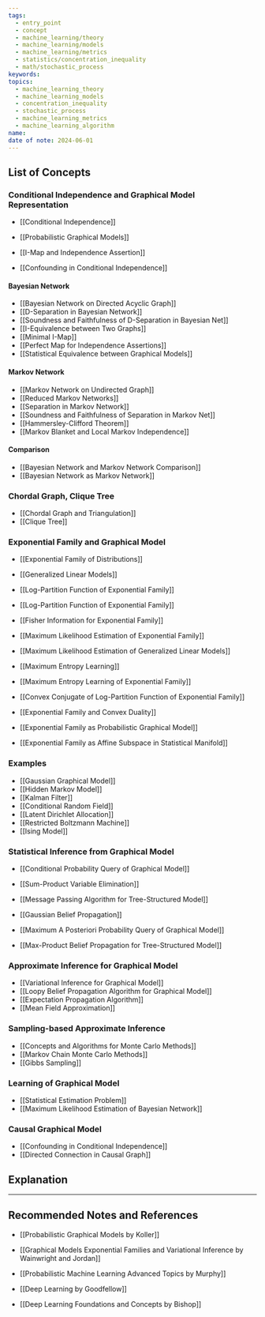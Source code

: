 ```yaml
---
tags:
  - entry_point
  - concept
  - machine_learning/theory
  - machine_learning/models
  - machine_learning/metrics
  - statistics/concentration_inequality
  - math/stochastic_process
keywords: 
topics:
  - machine_learning_theory
  - machine_learning_models
  - concentration_inequality
  - stochastic_process
  - machine_learning_metrics
  - machine_learning_algorithm
name: 
date of note: 2024-06-01
---
```


## List of Concepts

### Conditional Independence and Graphical Model Representation

- [[Conditional Independence]]
- [[Probabilistic Graphical Models]]
- [[I-Map and Independence Assertion]]


- [[Confounding in Conditional Independence]]

#### Bayesian Network 

- [[Bayesian Network on Directed Acyclic Graph]]
- [[D-Separation in Bayesian Network]]
- [[Soundness and Faithfulness of D-Separation in Bayesian Net]]
- [[I-Equivalence between Two Graphs]]
- [[Minimal I-Map]]
- [[Perfect Map for Independence Assertions]]
- [[Statistical Equivalence between Graphical Models]]

#### Markov Network

- [[Markov Network on Undirected Graph]]
- [[Reduced Markov Networks]]
- [[Separation in Markov Network]]
- [[Soundness and Faithfulness of Separation in Markov Net]]
- [[Hammersley-Clifford Theorem]]
- [[Markov Blanket and Local Markov Independence]]


#### Comparison

- [[Bayesian Network and Markov Network Comparison]]
- [[Bayesian Network as Markov Network]]

### Chordal Graph, Clique Tree

- [[Chordal Graph and Triangulation]]
- [[Clique Tree]]

### Exponential Family and Graphical Model

- [[Exponential Family of Distributions]]
- [[Generalized Linear Models]]
- [[Log-Partition Function of Exponential Family]]
- [[Log-Partition Function of Exponential Family]]

- [[Fisher Information for Exponential Family]]

- [[Maximum Likelihood Estimation of Exponential Family]]
- [[Maximum Likelihood Estimation of Generalized Linear Models]]

- [[Maximum Entropy Learning]]
- [[Maximum Entropy Learning of Exponential Family]]

- [[Convex Conjugate of Log-Partition Function of Exponential Family]]

- [[Exponential Family and Convex Duality]]
- [[Exponential Family as Probabilistic Graphical Model]]
- [[Exponential Family as Affine Subspace in Statistical Manifold]]

### Examples

- [[Gaussian Graphical Model]]
- [[Hidden Markov Model]]
- [[Kalman Filter]]
- [[Conditional Random Field]]
- [[Latent Dirichlet Allocation]]
- [[Restricted Boltzmann Machine]]
- [[Ising Model]]


### Statistical Inference from Graphical Model

- [[Conditional Probability Query of Graphical Model]]
- [[Sum-Product Variable Elimination]]
- [[Message Passing Algorithm for Tree-Structured Model]]

- [[Gaussian Belief Propagation]]

- [[Maximum A Posteriori Probability Query of Graphical Model]]
- [[Max-Product Belief Propagation for Tree-Structured Model]]



### Approximate Inference for Graphical Model

- [[Variational Inference for Graphical Model]]
- [[Loopy Belief Propagation Algorithm for Graphical Model]]
- [[Expectation Propagation Algorithm]]
- [[Mean Field Approximation]]

### Sampling-based Approximate Inference 

- [[Concepts and Algorithms for Monte Carlo Methods]]
- [[Markov Chain Monte Carlo Methods]]
- [[Gibbs Sampling]]

### Learning of Graphical Model

- [[Statistical Estimation Problem]]
- [[Maximum Likelihood Estimation of Bayesian Network]]


### Causal Graphical Model

- [[Confounding in Conditional Independence]]
- [[Directed Connection in Causal Graph]]



## Explanation




-----------
##  Recommended Notes and References

- [[Probabilistic Graphical Models by Koller]]
- [[Graphical Models Exponential Families and Variational Inference by Wainwright and Jordan]]


- [[Probabilistic Machine Learning Advanced Topics by Murphy]]
- [[Deep Learning by Goodfellow]]
- [[Deep Learning Foundations and Concepts by Bishop]]